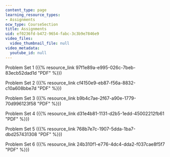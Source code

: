 ```yaml
---
content_type: page
learning_resource_types:
- Assignments
ocw_type: CourseSection
title: Assignments
uid: ef0236fd-b472-9654-fabc-3c3b9e7846e9
video_files:
  video_thumbnail_file: null
video_metadata:
  youtube_id: null
---
```


Problem Set 1 ({{% resource_link 97f1e89a-e995-026c-7beb-83ecb52dad1d "PDF" %}})

Problem Set 2 ({{% resource_link cf4150e9-eb87-f56a-8832-c10a608bbe7d "PDF" %}})

Problem Set 3 ({{% resource_link b9b4c7ae-2f67-a90e-1779-70d996123f58 "PDF" %}})

Problem Set 4 ({{% resource_link d31e4b81-1131-d2b5-1edd-45002212fb61 "PDF" %}})

Problem Set 5 ({{% resource_link 768b7e7c-1907-5dda-1ba7-dbd257431308 "PDF" %}})

Problem Set 6 ({{% resource_link 24b310f1-e776-4dc4-dda2-f037cae8f5f7 "PDF" %}})